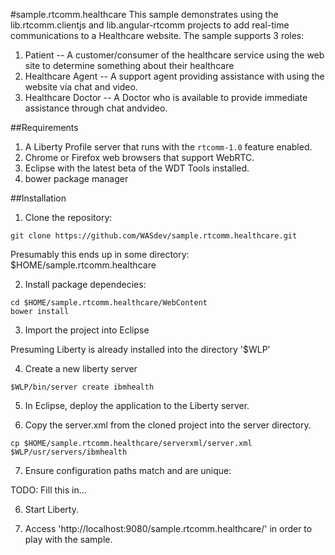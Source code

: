 #sample.rtcomm.healthcare
This sample demonstrates using the lib.rtcomm.clientjs and lib.angular-rtcomm projects to add real-time communications to a Healthcare website. The sample supports 3 roles:

1.  Patient -- A customer/consumer of the healthcare service using the web site to determine something about their healthcare
2.  Healthcare Agent -- A support agent providing assistance with using the website via chat and video.
3.  Healthcare Doctor -- A Doctor who is available to provide immediate assistance through chat andvideo.

##Requirements

1.  A Liberty Profile server that runs with the  `rtcomm-1.0` feature enabled. 
2.  Chrome or Firefox web browsers that support WebRTC.
3.  Eclipse with the latest beta of the WDT Tools installed.
4.  bower package manager

##Installation

1.  Clone the repository:

```
git clone https://github.com/WASdev/sample.rtcomm.healthcare.git
```
Presumably this ends up in some directory: $HOME/sample.rtcomm.healthcare

2.  Install package dependecies:

``` 
cd $HOME/sample.rtcomm.healthcare/WebContent
bower install
```

3. Import the project into Eclipse 

Presuming Liberty is already installed into the directory '$WLP'

4.  Create a new liberty server
```
$WLP/bin/server create ibmhealth
```

5.  In Eclipse, deploy the application to the Liberty server.

6.  Copy the server.xml from the cloned project into the server directory.
```
cp $HOME/sample.rtcomm.healthcare/serverxml/server.xml $WLP/usr/servers/ibmhealth
```
7. Ensure configuration paths match and are unique:

TODO:  Fill this in...

6.  Start Liberty.

7.  Access 'http://localhost:9080/sample.rtcomm.healthcare/' in order to play with the sample.
